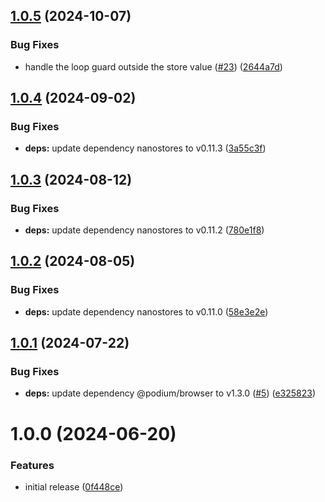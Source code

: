 ## [1.0.5](https://github.com/podium-lib/store/compare/v1.0.4...v1.0.5) (2024-10-07)


### Bug Fixes

* handle the loop guard outside the store value ([#23](https://github.com/podium-lib/store/issues/23)) ([2644a7d](https://github.com/podium-lib/store/commit/2644a7d99e68022ae3198dd9f62f886ebfbdcbc8))

## [1.0.4](https://github.com/podium-lib/store/compare/v1.0.3...v1.0.4) (2024-09-02)


### Bug Fixes

* **deps:** update dependency nanostores to v0.11.3 ([3a55c3f](https://github.com/podium-lib/store/commit/3a55c3f7eb197556666209084d648173b2e38067))

## [1.0.3](https://github.com/podium-lib/store/compare/v1.0.2...v1.0.3) (2024-08-12)


### Bug Fixes

* **deps:** update dependency nanostores to v0.11.2 ([780e1f8](https://github.com/podium-lib/store/commit/780e1f8d76abdf3b575aa4fa473880211e423428))

## [1.0.2](https://github.com/podium-lib/store/compare/v1.0.1...v1.0.2) (2024-08-05)


### Bug Fixes

* **deps:** update dependency nanostores to v0.11.0 ([58e3e2e](https://github.com/podium-lib/store/commit/58e3e2e7fe9caac01da2a4e4e112c67d3caf4a0f))

## [1.0.1](https://github.com/podium-lib/store/compare/v1.0.0...v1.0.1) (2024-07-22)


### Bug Fixes

* **deps:** update dependency @podium/browser to v1.3.0 ([#5](https://github.com/podium-lib/store/issues/5)) ([e325823](https://github.com/podium-lib/store/commit/e32582357a3a2a955a4c7c925534882df8328208))

# 1.0.0 (2024-06-20)


### Features

* initial release ([0f448ce](https://github.com/podium-lib/store/commit/0f448ce001052ba0c4ffaf42c97b293eec9a2903))
